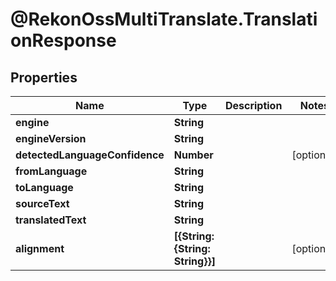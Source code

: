 # @RekonOssMultiTranslate.TranslationResponse

## Properties

Name | Type | Description | Notes
------------ | ------------- | ------------- | -------------
**engine** | **String** |  | 
**engineVersion** | **String** |  | 
**detectedLanguageConfidence** | **Number** |  | [optional] 
**fromLanguage** | **String** |  | 
**toLanguage** | **String** |  | 
**sourceText** | **String** |  | 
**translatedText** | **String** |  | 
**alignment** | **[{String: {String: String}}]** |  | [optional] 


